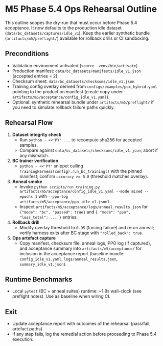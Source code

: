 # M5 Phase 5.4 Ops Rehearsal Outline

This outline scopes the dry-run that must occur before Phase 5.4 acceptance. It now defaults to the
production idle dataset (`data/bc_datasets/captures/idle_v1`). Keep the earlier synthetic bundle
(`artifacts/m5/preflight/`) available for rollback drills or CI sandboxing.

## Preconditions
- Validation environment activated (`source .venv/bin/activate`).
- Production manifest: `data/bc_datasets/manifests/idle_v1.json` (accepted entries = 2).
- Checksum sheet: `data/bc_datasets/checksums/idle_v1.json`.
- Training config overlay derived from `configs/examples/poc_hybrid.yaml` pointing to the production
  manifest (create copy under `artifacts/m5/acceptance/config_idle_v1.yaml`).
- Optional: synthetic rehearsal bundle under `artifacts/m5/preflight/` if you need to simulate
  rollback failure paths quickly.

## Rehearsal Flow
1. **Dataset integrity check**
   - Run `python - <<'PY' ...` to recompute sha256 for accepted samples.
   - Compare against `data/bc_datasets/checksums/idle_v1.json`; abort if any mismatch.
2. **BC trainer verification**
   - `python - <<'PY'` snippet calling `TrainingHarness(config).run_bc_training()` with the pinned
     manifest; confirm `accuracy >= 0.8` (threshold matches overlay).
3. **Anneal smoke**
   - Invoke `python scripts/run_training.py artifacts/m5/acceptance/config_idle_v1.yaml --mode mixed --epochs 1`
     with `--ppo-log artifacts/m5/acceptance/ppo_idle_v1.jsonl`.
   - Inspect `artifacts/m5/acceptance/logs/anneal_results.json` for `{"mode": "bc", "passed": true}` and
     `{ "mode": "ppo", "loss_total": ... }` entries.
4. **Rollback drill**
   - Modify overlay threshold to `0.95` (forcing failure) and rerun anneal; verify harness exits
     after BC stage with `"rolled_back": true`.
5. **Ops artefact capture**
   - Copy manifest, checksum file, anneal logs, PPO log (if captured), and acceptance summary into
     `artifacts/m5/acceptance/` for inclusion in the acceptance report (baseline bundle: `config_idle_v1.yaml`, `logs/anneal_results.json`, `summary_idle_v1.json`).

## Runtime Benchmarks
- Local `pytest` (BC + anneal suites) runtime: ~1.8s wall-clock (see preflight notes). Use as
  baseline when wiring CI.

## Exit
- Update acceptance report with outcomes of the rehearsal (pass/fail, artefact paths).
- If any step fails, log the remedial action before proceeding to Phase 5.4 execution.
